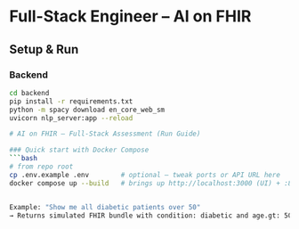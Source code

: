 # Full-Stack Engineer – AI on FHIR

## Setup & Run

### Backend
```bash
cd backend
pip install -r requirements.txt
python -m spacy download en_core_web_sm
uvicorn nlp_server:app --reload

# AI on FHIR – Full‑Stack Assessment (Run Guide)

### Quick start with Docker Compose
```bash
# from repo root
cp .env.example .env        # optional – tweak ports or API URL here
docker compose up --build   # brings up http://localhost:3000 (UI) + :8000 (API)


Example: "Show me all diabetic patients over 50"
→ Returns simulated FHIR bundle with condition: diabetic and age.gt: 50
